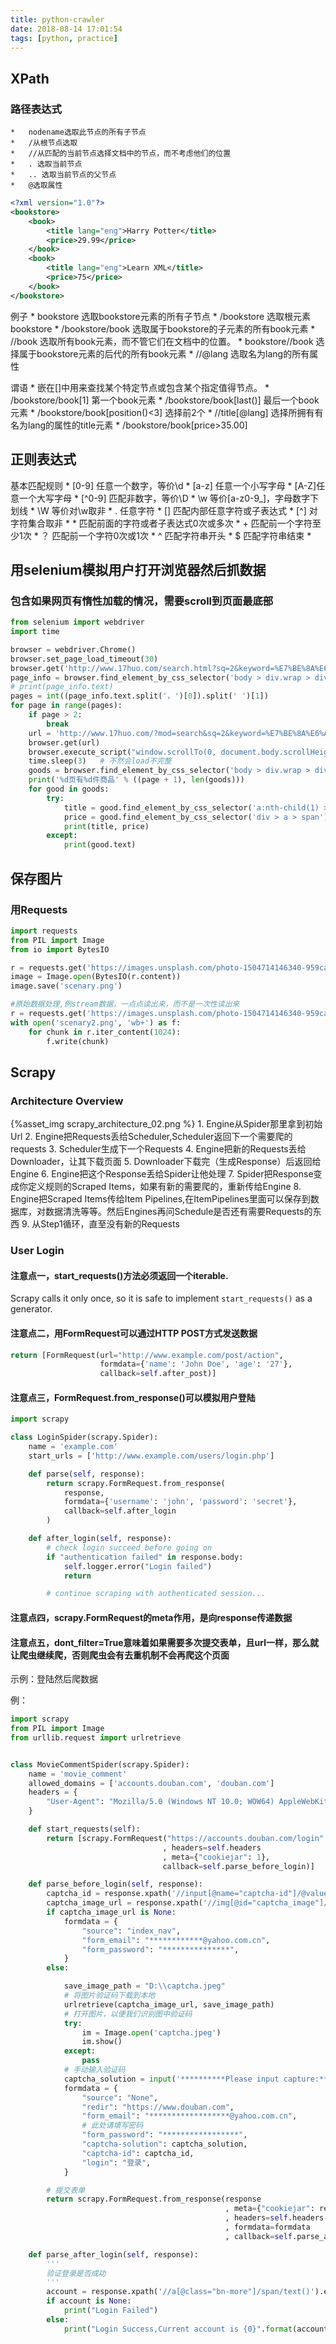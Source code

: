 ```yaml
---
title: python-crawler
date: 2018-08-14 17:01:54
tags: [python, practice]
---
```


## XPath

### 路径表达式
	*	nodename选取此节点的所有子节点
	*	/从根节点选取
	*	//从匹配的当前节点选择文档中的节点，而不考虑他们的位置
	*	. 选取当前节点
	*	.. 选取当前节点的父节点
	*	@选取属性

```xml
<?xml version="1.0"?>
<bookstore>
	<book>
		<title lang="eng">Harry Potter</title>
		<price>29.99</price>
	</book>
	<book>
		<title lang="eng">Learn XML</title>
		<price>75</price>
	</book>
</bookstore>
```
<!--more-->
例子
	*	bookstore 选取bookstore元素的所有子节点
	*	/bookstore 选取根元素bookstore
	*	/bookstore/book 选取属于bookstore的子元素的所有book元素
	*	//book 选取所有book元素，而不管它们在文档中的位置。
	*	bookstore//book 选择属于bookstore元素的后代的所有book元素
	*	//@lang 选取名为lang的所有属性

谓语
	*	嵌在[]中用来查找某个特定节点或包含某个指定值得节点。
	*	/bookstore/book[1] 第一个book元素
	*	/bookstore/book[last()] 最后一个book元素
	*	/bookstore/book[position()<3] 选择前2个
	*	//title[@lang] 选择所拥有有名为lang的属性的title元素
	*	/bookstore/book[price>35.00]

## 正则表达式

基本匹配规则
	*	[0-9] 任意一个数字，等价\d
	*	[a-z] 任意一个小写字母
	*	[A-Z]任意一个大写字母
	*	[^0-9] 匹配非数字，等价\D
	*	\w 等价[a-z0-9_]，字母数字下划线
	*	\W 等价对\w取非
	*	. 任意字符
	*	[] 匹配内部任意字符或子表达式
	*	[^] 对字符集合取非
	*	* 匹配前面的字符或者子表达式0次或多次
	*	+ 匹配前一个字符至少1次
	*	？ 匹配前一个字符0次或1次
	*	^ 匹配字符串开头
	*	$ 匹配字符串结束	*	

## 用selenium模拟用户打开浏览器然后抓数据
### 包含如果网页有惰性加载的情况，需要scroll到页面最底部
```python
from selenium import webdriver
import time

browser = webdriver.Chrome()
browser.set_page_load_timeout(30)
browser.get('http://www.17huo.com/search.html?sq=2&keyword=%E7%BE%8A%E6%AF%9B')
page_info = browser.find_element_by_css_selector('body > div.wrap > div.pagem.product_list_pager > div')
# print(page_info.text)
pages = int((page_info.text.split('，')[0]).split(' ')[1])
for page in range(pages):
    if page > 2:
        break
    url = 'http://www.17huo.com/?mod=search&sq=2&keyword=%E7%BE%8A%E6%AF%9B&page=' + str(page + 1)
    browser.get(url)
    browser.execute_script("window.scrollTo(0, document.body.scrollHeight);")
    time.sleep(3)   # 不然会load不完整
    goods = browser.find_element_by_css_selector('body > div.wrap > div:nth-child(2) > div.p_main > ul').find_elements_by_tag_name('li')
    print('%d页有%d件商品' % ((page + 1), len(goods)))
    for good in goods:
        try:
            title = good.find_element_by_css_selector('a:nth-child(1) > p:nth-child(2)').text
            price = good.find_element_by_css_selector('div > a > span').text
            print(title, price)
        except:
            print(good.text)
```


## 保存图片

### 用Requests
```python
import requests
from PIL import Image
from io import BytesIO

r = requests.get('https://images.unsplash.com/photo-1504714146340-959ca07e1f38?ixlib=rb-0.3.5&ixid=eyJhcHBfaWQiOjEyMDd9&s=2c5ef407d31cf63f60bd7782132ee877&auto=format&fit=crop&w=925&q=80')
image = Image.open(BytesIO(r.content))
image.save('scenary.png')

#原始数据处理,例stream数据，一点点读出来，而不是一次性读出来
r = requests.get('https://images.unsplash.com/photo-1504714146340-959ca07e1f38?ixlib=rb-0.3.5&ixid=eyJhcHBfaWQiOjEyMDd9&s=2c5ef407d31cf63f60bd7782132ee877&auto=format&fit=crop&w=925&q=80', stream = True)
with open('scenary2.png', 'wb+') as f:
    for chunk in r.iter_content(1024):
        f.write(chunk)

```

## Scrapy
### Architecture Overview
{%asset_img scrapy_architecture_02.png %}
	1. Engine从Spider那里拿到初始Url
	2. Engine把Requests丢给Scheduler,Scheduler返回下一个需要爬的requests
	3. Scheduler生成下一个Requests
    4. Engine把新的Requests丢给Downloader，让其下载页面
    5. Downloader下载完（生成Response）后返回给Engine
    6. Engine把这个Response丢给Spider让他处理
    7. Spider把Response变成你定义规则的Scraped Items，如果有新的需要爬的，重新传给Engine
    8. Engine把Scraped Items传给Item Pipelines,在ItemPipelines里面可以保存到数据库，对数据清洗等等。然后Engines再问Schedule是否还有需要Requests的东西
    9. 从Step1循环，直至没有新的Requests

### User Login
#### 注意点一，start_requests()方法必须返回一个iterable.
Scrapy calls it only once, so it is safe to implement `start_requests()` as a generator.

#### 注意点二，用FormRequest可以通过HTTP POST方式发送数据

```python
return [FormRequest(url="http://www.example.com/post/action",
                    formdata={'name': 'John Doe', 'age': '27'},
                    callback=self.after_post)]
```

#### 注意点三，FormRequest.from_response()可以模拟用户登陆
```python
import scrapy

class LoginSpider(scrapy.Spider):
    name = 'example.com'
    start_urls = ['http://www.example.com/users/login.php']

    def parse(self, response):
        return scrapy.FormRequest.from_response(
            response,
            formdata={'username': 'john', 'password': 'secret'},
            callback=self.after_login
        )

    def after_login(self, response):
        # check login succeed before going on
        if "authentication failed" in response.body:
            self.logger.error("Login failed")
            return

        # continue scraping with authenticated session...
```

#### 注意点四，scrapy.FormRequest的meta作用，是向response传递数据

#### 注意点五，dont_filter=True意味着如果需要多次提交表单，且url一样，那么就让爬虫继续爬，否则爬虫会有去重机制不会再爬这个页面

示例：登陆然后爬数据

例：
```python
import scrapy
from PIL import Image
from urllib.request import urlretrieve


class MovieCommentSpider(scrapy.Spider):
    name = 'movie_comment'
    allowed_domains = ['accounts.douban.com', 'douban.com']
    headers = {
        "User-Agent": "Mozilla/5.0 (Windows NT 10.0; WOW64) AppleWebKit/537.36 (KHTML, like Gecko) Chrome/49.0.2623.221 Safari/537.36 SE 2.X MetaSr 1.0"
    }

    def start_requests(self):
        return [scrapy.FormRequest("https://accounts.douban.com/login"
                                  , headers=self.headers
                                  , meta={"cookiejar": 1},
                                  callback=self.parse_before_login)]

    def parse_before_login(self, response):
        captcha_id = response.xpath('//input[@name="captcha-id"]/@value').extract_first()
        captcha_image_url = response.xpath('//img[@id="captcha_image"]/@src').extract_first()
        if captcha_image_url is None:
            formdata = {
                "source": "index_nav",
                "form_email": "************@yahoo.com.cn",
                "form_password": "***************",
            }
        else:

            save_image_path = "D:\\captcha.jpeg"
            # 将图片验证码下载到本地
            urlretrieve(captcha_image_url, save_image_path)
            # 打开图片，以便我们识别图中验证码
            try:
                im = Image.open('captcha.jpeg')
                im.show()
            except:
                pass
            # 手动输入验证码
            captcha_solution = input('**********Please input capture:*************')
            formdata = {
                "source": "None",
                "redir": "https://www.douban.com",
                "form_email": "******************@yahoo.com.cn",
                # 此处请填写密码
                "form_password": "*****************",
                "captcha-solution": captcha_solution,
                "captcha-id": captcha_id,
                "login": "登录",
            }

        # 提交表单
        return scrapy.FormRequest.from_response(response
                                                , meta={"cookiejar": response.meta["cookiejar"]}
                                                , headers=self.headers
                                                , formdata=formdata
                                                , callback=self.parse_after_login)

    def parse_after_login(self, response):
        '''
        验证登录是否成功
        '''
        account = response.xpath('//a[@class="bn-more"]/span/text()').extract_first()
        if account is None:
            print("Login Failed")
        else:
            print("Login Success,Current account is {0}".format(account))

```